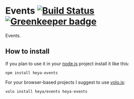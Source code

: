 # Events [![Build Status](https://travis-ci.org/heya/events.png?branch=master)](https://travis-ci.org/heya/events) [![Greenkeeper badge](https://badges.greenkeeper.io/heya/events.svg)](https://greenkeeper.io/)

Events.

## How to install

If you plan to use it in your [node.js](http://nodejs.org) project install it
like this:

```
npm install heya-events
```

For your browser-based projects I suggest to use [volo.js](http://volojs.org):

```
volo install heya/events heya-events
```
